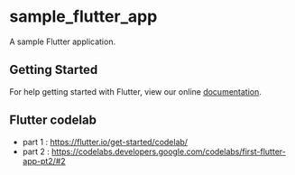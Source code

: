 # sample_flutter_app

A sample Flutter application.

## Getting Started

For help getting started with Flutter, view our online
[documentation](https://flutter.io/).

## Flutter codelab
- part 1 : https://flutter.io/get-started/codelab/
- part 2 : https://codelabs.developers.google.com/codelabs/first-flutter-app-pt2/#2
